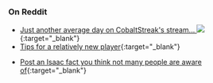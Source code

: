 ### On Reddit

- [Just another average day on CobaltStreak's stream... ![](http://i.imgur.com/WdYQxJo.png)](http://www.reddit.com/r/bindingofisaac/comments/1eo8hc/just_another_average_day_on_cobaltstreaks_stream/){:target="_blank"}
- [Tips for a relatively new player](http://www.reddit.com/r/bindingofisaac/comments/1em72t/tips_for_a_relatively_new_player/){:target="_blank"}
<!-- - [Biggest laser I've ever gotten no.2 (This time with crazy tears): ![big laser](http://i.imgur.com/qnzARgd.png")](http://imgur.com/qnzARgd) -->
- [Post an Isaac fact you think not many people are aware of](http://www.reddit.com/r/bindingofisaac/comments/1efz5h/post_an_isaac_fact_you_think_not_many_people_are/){:target="_blank"}
